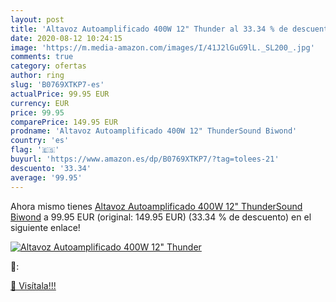 ```yaml
---
layout: post
title: 'Altavoz Autoamplificado 400W 12" Thunder al 33.34 % de descuento'
date: 2020-08-12 10:24:15
image: 'https://m.media-amazon.com/images/I/41J2lGuG9lL._SL200_.jpg'
comments: true
category: ofertas
author: ring
slug: 'B0769XTKP7-es'
actualPrice: 99.95 EUR
currency: EUR
price: 99.95
comparePrice: 149.95 EUR
prodname: 'Altavoz Autoamplificado 400W 12" ThunderSound Biwond'
country: 'es'
flag: '🇪🇸'
buyurl: 'https://www.amazon.es/dp/B0769XTKP7/?tag=tolees-21'
descuento: '33.34'
average: '99.95'
---
```


Ahora mismo tienes [Altavoz Autoamplificado 400W 12" ThunderSound Biwond](https://www.amazon.es/dp/B0769XTKP7/?tag=tolees-21) a 99.95 EUR (original: 149.95 EUR) (33.34 %  de descuento) en el siguiente enlace!

[![Altavoz Autoamplificado 400W 12" Thunder](https://m.media-amazon.com/images/I/41J2lGuG9lL._SL200_.jpg)](https://www.amazon.es/dp/B0769XTKP7/?tag=tolees-21)

🔎:


[🛒 Visítala!!!](https://www.amazon.es/dp/B0769XTKP7/?tag=tolees-21)
